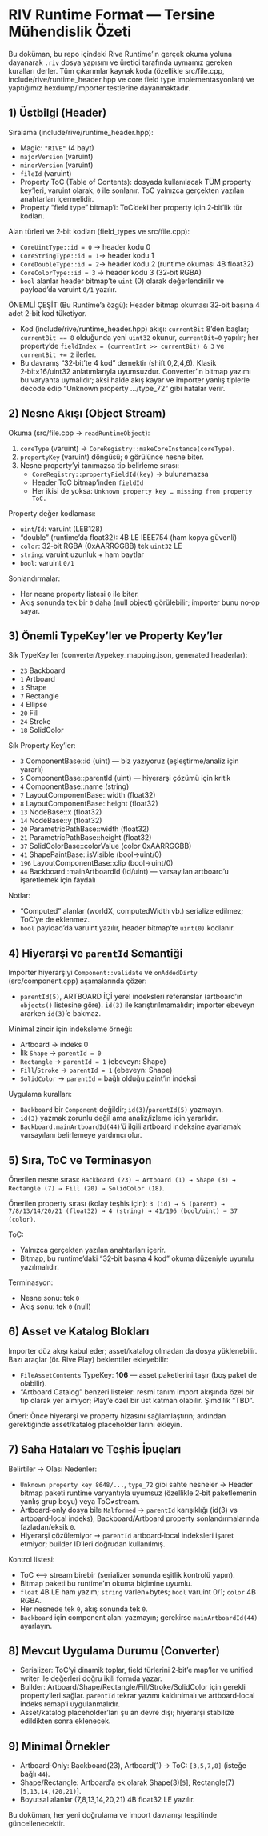 # RIV Runtime Format — Tersine Mühendislik Özeti

Bu doküman, bu repo içindeki Rive Runtime’ın gerçek okuma yoluna dayanarak `.riv` dosya yapısını ve üretici tarafında uymamız gereken kuralları derler. Tüm çıkarımlar kaynak koda (özellikle src/file.cpp, include/rive/runtime_header.hpp ve core field type implementasyonları) ve yaptığımız hexdump/importer testlerine dayanmaktadır.

## 1) Üstbilgi (Header)

Sıralama (include/rive/runtime_header.hpp):
- Magic: `"RIVE"` (4 bayt)
- `majorVersion` (varuint)
- `minorVersion` (varuint)
- `fileId` (varuint)
- Property ToC (Table of Contents): dosyada kullanılacak TÜM property key’leri, varuint olarak, `0` ile sonlanır. ToC yalnızca gerçekten yazılan anahtarları içermelidir.
- Property “field type” bitmap’i: ToC’deki her property için 2‑bit’lik tür kodları.

Alan türleri ve 2‑bit kodları (field_types ve src/file.cpp):
- `CoreUintType::id = 0`  → header kodu 0
- `CoreStringType::id = 1`→ header kodu 1
- `CoreDoubleType::id = 2`→ header kodu 2 (runtime okuması 4B float32)
- `CoreColorType::id = 3` → header kodu 3 (32‑bit RGBA)
- `bool` alanlar header bitmap’te `uint` (0) olarak değerlendirilir ve payload’da varuint `0/1` yazılır.

ÖNEMLİ ÇEŞİT (Bu Runtime’a özgü): Header bitmap okuması 32‑bit başına 4 adet 2‑bit kod tüketiyor.
- Kod (include/rive/runtime_header.hpp) akışı: `currentBit` 8’den başlar; `currentBit == 8` olduğunda yeni `uint32` okunur, `currentBit=0` yapılır; her property’de `fieldIndex = (currentInt >> currentBit) & 3` ve `currentBit += 2` ilerler.
- Bu davranış “32‑bit’te 4 kod” demektir (shift 0,2,4,6). Klasik 2‑bit×16/uint32 anlatımlarıyla uyumsuzdur. Converter’ın bitmap yazımı bu varyanta uymalıdır; aksi halde akış kayar ve importer yanlış tiplerle decode edip “Unknown property …/type_72” gibi hatalar verir.

## 2) Nesne Akışı (Object Stream)

Okuma (src/file.cpp → `readRuntimeObject`):
1) `coreType` (varuint) → `CoreRegistry::makeCoreInstance(coreType)`.
2) `propertyKey` (varuint) döngüsü; `0` görülünce nesne biter.
3) Nesne property’yi tanımazsa tip belirleme sırası:
   - `CoreRegistry::propertyFieldId(key)` → bulunamazsa
   - Header ToC bitmap’inden `fieldId`
   - Her ikisi de yoksa: `Unknown property key … missing from property ToC.`

Property değer kodlaması:
- `uint`/`Id`: varuint (LEB128)
- “double” (runtime’da float32): 4B LE IEEE754 (ham kopya güvenli)
- `color`: 32‑bit RGBA (0xAARRGGBB) tek `uint32` LE
- `string`: varuint uzunluk + ham baytlar
- `bool`: varuint `0/1`

Sonlandırmalar:
- Her nesne property listesi `0` ile biter.
- Akış sonunda tek bir `0` daha (null object) görülebilir; importer bunu no‑op sayar.

## 3) Önemli TypeKey’ler ve Property Key’ler

Sık TypeKey’ler (converter/typekey_mapping.json, generated headerlar):
- `23` Backboard
- `1`  Artboard
- `3`  Shape
- `7`  Rectangle
- `4`  Ellipse
- `20` Fill
- `24` Stroke
- `18` SolidColor

Sık Property Key’ler:
- `3`  ComponentBase::id (uint) — biz yazıyoruz (eşleştirme/analiz için yararlı)
- `5`  ComponentBase::parentId (uint) — hiyerarşi çözümü için kritik
- `4`  ComponentBase::name (string)
- `7`  LayoutComponentBase::width (float32)
- `8`  LayoutComponentBase::height (float32)
- `13` NodeBase::x (float32)
- `14` NodeBase::y (float32)
- `20` ParametricPathBase::width (float32)
- `21` ParametricPathBase::height (float32)
- `37` SolidColorBase::colorValue (color 0xAARRGGBB)
- `41` ShapePaintBase::isVisible (bool→uint/0)
- `196` LayoutComponentBase::clip (bool→uint/0)
- `44` Backboard::mainArtboardId (Id/uint) — varsayılan artboard’u işaretlemek için faydalı

Notlar:
- “Computed” alanlar (worldX, computedWidth vb.) serialize edilmez; ToC’ye de eklenmez.
- `bool` payload’da varuint yazılır, header bitmap’te `uint(0)` kodlanır.

## 4) Hiyerarşi ve `parentId` Semantiği

Importer hiyerarşiyi `Component::validate` ve `onAddedDirty` (src/component.cpp) aşamalarında çözer:
- `parentId(5)`, ARTBOARD İÇİ yerel indeksleri referanslar (artboard’ın `objects()` listesine göre). `id(3)` ile karıştırılmamalıdır; importer ebeveyn ararken `id(3)`’e bakmaz.

Minimal zincir için indeksleme örneği:
- Artboard → indeks 0
- İlk `Shape` → `parentId = 0`
- `Rectangle` → `parentId = 1` (ebeveyn: Shape)
- `Fill`/`Stroke` → `parentId = 1` (ebeveyn: Shape)
- `SolidColor` → `parentId` = bağlı olduğu paint’in indeksi

Uygulama kuralları:
- `Backboard` bir `Component` değildir; `id(3)`/`parentId(5)` yazmayın.
- `id(3)` yazmak zorunlu değil ama analiz/izleme için yararlıdır.
- `Backboard.mainArtboardId(44)`’ü ilgili artboard indeksine ayarlamak varsayılanı belirlemeye yardımcı olur.

## 5) Sıra, ToC ve Terminasyon

Önerilen nesne sırası: `Backboard (23) → Artboard (1) → Shape (3) → Rectangle (7) → Fill (20) → SolidColor (18)`.

Önerilen property sırası (kolay teşhis için): `3 (id) → 5 (parent) → 7/8/13/14/20/21 (float32) → 4 (string) → 41/196 (bool/uint) → 37 (color)`.

ToC:
- Yalnızca gerçekten yazılan anahtarları içerir.
- Bitmap, bu runtime’daki “32‑bit başına 4 kod” okuma düzeniyle uyumlu yazılmalıdır.

Terminasyon:
- Nesne sonu: tek `0`
- Akış sonu: tek `0` (null)

## 6) Asset ve Katalog Blokları

Importer düz akışı kabul eder; asset/katalog olmadan da dosya yüklenebilir. Bazı araçlar (ör. Rive Play) beklentiler ekleyebilir:
- `FileAssetContents` TypeKey: **106** — asset paketlerini taşır (boş paket de olabilir).
- “Artboard Catalog” benzeri listeler: resmi tanım import akışında özel bir tip olarak yer almıyor; Play’e özel bir üst katman olabilir. Şimdilik “TBD”.

Öneri: Önce hiyerarşi ve property hizasını sağlamlaştırın; ardından gerektiğinde asset/katalog placeholder’larını ekleyin.

## 7) Saha Hataları ve Teşhis İpuçları

Belirtiler → Olası Nedenler:
- `Unknown property key 8648/...`, `type_72` gibi sahte nesneler → Header bitmap paketi runtime varyantıyla uyumsuz (özellikle 2‑bit paketlemenin yanlış grup boyu) veya ToC≠stream.
- Artboard‑only dosya bile `Malformed` → `parentId` karışıklığı (id(3) vs artboard‑local indeks), Backboard/Artboard property sonlandırmalarında fazladan/eksik `0`.
- Hiyerarşi çözülemiyor → `parentId` artboard‑local indeksleri işaret etmiyor; builder ID’leri doğrudan kullanılmış.

Kontrol listesi:
- ToC ⟷ stream birebir (serializer sonunda eşitlik kontrolü yapın).
- Bitmap paketi bu runtime’ın okuma biçimine uyumlu.
- `float` 4B LE ham yazım; `string` varlen+bytes; `bool` varuint 0/1; `color` 4B RGBA.
- Her nesnede tek `0`, akış sonunda tek `0`.
- `Backboard` için component alanı yazmayın; gerekirse `mainArtboardId(44)` ayarlayın.

## 8) Mevcut Uygulama Durumu (Converter)

- Serializer: ToC’yi dinamik toplar, field türlerini 2‑bit’e map’ler ve unified writer ile değerleri doğru ikili formda yazar.
- Builder: Artboard/Shape/Rectangle/Fill/Stroke/SolidColor için gerekli property’leri sağlar. `parentId` tekrar yazımı kaldırılmalı ve artboard‑local indeks remap’i uygulanmalıdır.
- Asset/katalog placeholder’ları şu an devre dışı; hiyerarşi stabilize edildikten sonra eklenecek.

## 9) Minimal Örnekler

- Artboard‑Only: Backboard(23), Artboard(1) → ToC: `[3,5,7,8]` (isteğe bağlı `44`).
- Shape/Rectangle: Artboard’a ek olarak Shape(3)[`5`], Rectangle(7)[`5,13,14,(20,21)`].
- Boyutsal alanlar (7,8,13,14,20,21) 4B float32 LE yazılır.

Bu doküman, her yeni doğrulama ve import davranışı tespitinde güncellenecektir.
